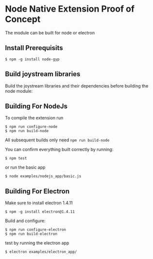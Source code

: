 # Node Native Extension Proof of Concept

The module can be built for node or electron

## Install Prerequisits

```
$ npm -g install node-gyp
```

## Build joystream libraries

Build the joystream libraries and their dependencies before building the node module:

## Building For NodeJs

To compile the extension run

```
$ npm run configure-node
$ npm run build-node
```

All subsequent builds only need `npm run build-node`

You can confirm everything built correctly by running:

```
$ npm test
```

or run the basic app

```
$ node examples/nodejs_app/basic.js
```

## Building For Electron

Make sure to install electron 1.4.11

```
$ npm -g install electron@1.4.11
```

Build and configure:

```
$ npm run configure-electron
$ npm run build-electron
```

test by running the electron app

```
$ electron examples/electron_app/
```
